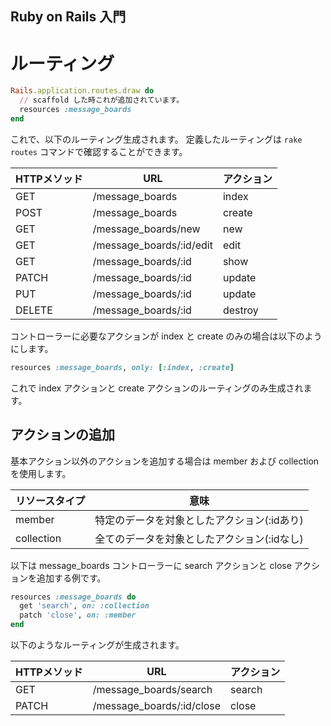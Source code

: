 Ruby on Rails 入門
------------------------------------


# ルーティング

```ruby
Rails.application.routes.draw do
  // scaffold した時これが追加されています。
  resources :message_boards
end
```

これで、以下のルーティング生成されます。
定義したルーティングは ``` rake routes ``` コマンドで確認することができます。

| HTTPメソッド | URL                 | アクション |
|--------|--------------------------|--------|
| GET    | /message_boards          | index  |
| POST   | /message_boards          | create |
| GET    | /message_boards/new      | new    |
| GET    | /message_boards/:id/edit | edit   |
| GET    | /message_boards/:id      | show   |
| PATCH  | /message_boards/:id      | update |
| PUT    | /message_boards/:id      | update |
| DELETE | /message_boards/:id      | destroy|


コントローラーに必要なアクションが index と create のみの場合は以下のようにします。

```ruby
resources :message_boards, only: [:index, :create]
```

これで index アクションと create アクションのルーティングのみ生成されます。

## アクションの追加

基本アクション以外のアクションを追加する場合は member および collection を使用します。

| リソースタイプ | 意味                                   |
|-------------|----------------------------------------|
| member      | 特定のデータを対象としたアクション(:idあり)  |
| collection  | 全てのデータを対象としたアクション(:idなし)  |

以下は message_boards コントローラーに search アクションと close アクションを追加する例です。

```ruby
resources :message_boards do
  get 'search', on: :collection
  patch 'close', on: :member
end
```

以下のようなルーティングが生成されます。

| HTTPメソッド | URL                 | アクション |
|--------|--------------------------|--------|
| GET    | /message_boards/search   | search |
| PATCH  | /message_boards/:id/close | close |
